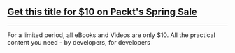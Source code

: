## [Get this title for $10 on Packt's Spring Sale](https://www.packt.com/V18565?utm_source=github&utm_medium=packt-github-repo&utm_campaign=spring_10_dollar_2022)
-----
For a limited period, all eBooks and Videos are only $10. All the practical content you need \- by developers, for developers


